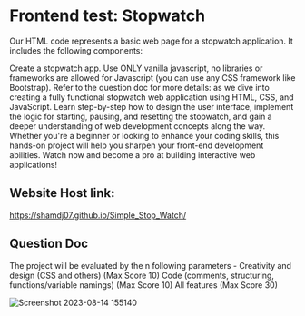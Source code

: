 # Frontend test: Stopwatch

Our HTML code represents a basic web page for a stopwatch application. It includes the following components:

Create a stopwatch app. Use ONLY vanilla javascript, no libraries or frameworks are allowed for Javascript (you can use any CSS framework like Bootstrap).
Refer to the question doc for more details:
as we dive into creating a fully functional stopwatch web application using HTML, CSS, and JavaScript. Learn step-by-step how to design the user interface, implement the logic for starting, pausing, and resetting the stopwatch, and gain a deeper understanding of web development concepts along the way. Whether you're a beginner or looking to enhance your coding skills, this hands-on project will help you sharpen your front-end development abilities. Watch now and become a pro at building interactive web applications!

## Website Host link:
https://shamdj07.github.io/Simple_Stop_Watch/



## Question Doc

The project will be evaluated by the n following parameters -
Creativity and design (CSS and others) (Max Score 10)
Code (comments, structuring, functions/variable namings) (Max Score 10)
All features (Max Score 30)

![Screenshot 2023-08-14 155140](https://github.com/OpAbhiG/Frontend-test-Stopwatch.github.io/assets/110295591/9b6ff5e4-3c0c-42b8-b229-0cfa901e08ce)

